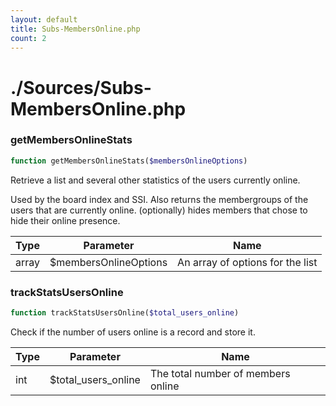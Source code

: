 ```yaml
---
layout: default
title: Subs-MembersOnline.php
count: 2
---
```


# ./Sources/Subs-MembersOnline.php

### getMembersOnlineStats

```php
function getMembersOnlineStats($membersOnlineOptions)
```
Retrieve a list and several other statistics of the users currently online.

Used by the board index and SSI.
Also returns the membergroups of the users that are currently online.
(optionally) hides members that chose to hide their online presence.

Type|Parameter|Name
---|---|---
array|$membersOnlineOptions|An array of options for the list
### trackStatsUsersOnline

```php
function trackStatsUsersOnline($total_users_online)
```
Check if the number of users online is a record and store it.



Type|Parameter|Name
---|---|---
int|$total_users_online|The total number of members online
